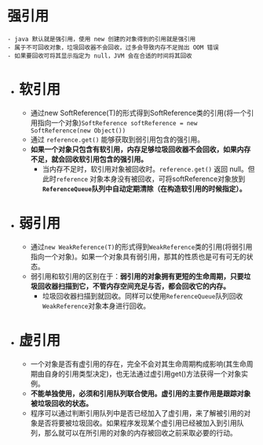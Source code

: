 # 强引用
	- java 默认就是强引用，使用 new 创建的对象得到的引用就是强引用
	- 属于不可回收对象，垃圾回收器不会回收，过多会导致内存不足抛出 OOM 错误
	- 如果要回收可将其显示指定为 null，JVM 会在合适的时间将其回收
- # 软引用
	- 通过new SoftReference(T)的形式得到SoftReference类的引用(将一个引用指向一个对象)`SoftReference softReference = new SoftReference(new Object())`
	- 通过 `reference.get()` 能够获取到弱引用包含的强引用。
	- **如果一个对象只包含有软引用，内存足够垃圾回收器不会回收，如果内存不足，就会回收软引用包含的强引用。**
		- 当内存不足时，软引用对象被回收时。`reference.get()` 返回 null。但此时`reference` 对象本身没有被回收，可将softReference对象放到 **`ReferenceQueue`队列中自动定期清除（在构造软引用的时候指定）。**
- # 弱引用
	- 通过`new WeakReference(T)`的形式得到`WeakReference`类的引用(将弱引用指向一个对象)。如果一个对象具有弱引用，那其的性质也是可有可无的状态。
	- 弱引用和软引用的区别在于：**弱引用的对象拥有更短的生命周期，只要垃圾回收器扫描到它，不管内存空间充足与否，都会回收它的内存。**
		- 垃圾回收器扫描到就回收。同样可以使用`ReferenceQueue`队列回收`WeakReference`对象本身进行回收。
- # 虚引用
	- 一个对象是否有虚引用的存在，完全不会对其生命周期构成影响(其生命周期由自身的引用类型决定)，也无法通过虚引用get()方法获得一个对象实例。
	- **不能单独使用，必须和引用队列联合使用。虚引用的主要作用是跟踪对象被垃圾回收的状态。**
	- 程序可以通过判断引用队列中是否已经加入了虚引用，来了解被引用的对象是否将要被垃圾回收。如果程序发现某个虚引用已经被加入到引用队列，那么就可以在所引用的对象的内存被回收之前采取必要的行动。